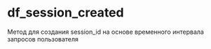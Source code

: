 # df_session_created
Метод для создания session_id на основе временного интервала запросов пользователя
